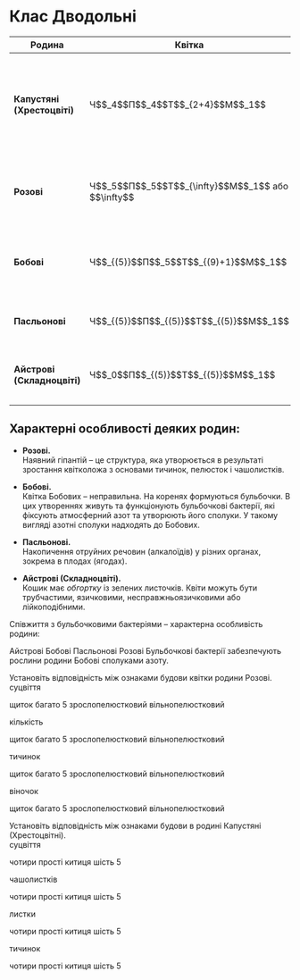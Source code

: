 # Клас Дводольні

<table>
<thead>
<tr>
<th>Родина</th>
<th>Квiтка</th>
<th>Суцвiття</th>
<th>Плiд</th>
<th>Представники</th>
<th>Використання</th>
</tr>
</thead>
<tbody>
<tr>
<td><b>Капустянi (Хрестоцвiтi)</b></td>
<td width="12%">Ч$$_4$$П$$_4$$Т$$_{2+4}$$М$$_1$$</td>
<td>Китиця</td>
<td>Стручок, стручечок</td>
<td>Капуста, гiрчиця, рапс, грицики, редька дика</td>
<td>Овочевi, олiйнi та медоноснi культури. Грицики також використовуються в медицинi у якостi кровоспинного засобу.</td>
</tr>
<tr>
<td><b>Розовi</b></td>
<td>Ч$$_5$$П$$_5$$Т$$_{\infty}$$М$$_1$$ або $$\infty$$</td>
<td>Китиця, зонтик, щиток</td>
<td>Кiстянка, яблуко, багатокiстянка, листянка</td>
<td>Суниця, шипшина, горобина, яблуня, вишня, смородина</td>
<td>Плодово-ягiднi, декоративнi та лiкарськi рослини.</td>
</tr>
<tr>
<td><b>Бобовi</b></td>
<td>Ч$$_{(5)}$$П$$_5$$Т$$_{(9)+1}$$М$$_1$$</td>
<td>Китиця, головка, волоть</td>
<td>Бiб</td>
<td>Горох, квасоля, соя, конюшина, бiла акацiя (робiнiя), люцерна</td>
<td>Кормовi, зернобобовi, лiкарськi та олiйнi рослини.</td>
</tr>
<tr>
<td><b>Пасльоновi</b></td>
<td>Ч$$_{(5)}$$П$$_{(5)}$$Т$$_{(5)}$$М$$_1$$</td>
<td>Китиця</td>
<td>Ягода, коробочка</td>
<td>Петунiя, паслiн, тютюн, картопля, томат, перець</td>
<td>Овочевi, лiкарськi, технiчнi та декоративнi
рослини.</td>
</tr>
<tr>
<td><b>Айстровi (Складноцвiтi)</b></td>
<td>Ч$$_0$$П$$_{(5)}$$Т$$_{(5)}$$М$$_1$$</td>
<td>Кошик</td>
<td>Сiм’янка</td>
<td>Соняшник, кульбаба, ромашка, волошка, будяк</td>
<td>Декоративнi та лiкарськi рослини.</td>
</tr>
</tbody>
</table>

## Характерні особливості деяких родин:

-   **Розові.**<br>
Наявний <span class="p1">гіпантій</span> – це структура, яка утворюється в результаті зростання квітколожа з основами тичинок, пелюсток і чашолистків.

-   **Бобові.**<br>
Квітка Бобових – неправильна. На коренях формуються бульбочки. В цих утвореннях живуть та функціонують бульбочкові бактерії, які фіксують атмосферний азот та утворюють його сполуки. У такому вигляді азотні сполуки надходять до Бобових.

-   **Пасльонові.**<br>
Накопичення отруйних речовин (алкалоїдів) у різних органах, зокрема в плодах (ягодах).

-   **Айстрові (Складноцвіті).**<br>
Кошик має *обгортку* із зелених листочків. Квіти можуть бути трубчастими, язичковими, несправжньоязичковими або лійкоподібними.

<quiz>
<question>
<p>Співжиття з бульбочковими бактеріями – характерна особливість родини:</p>
<answer>Айстрові</answer>
<answer correct>Бобові</answer>
<answer>Пасльонові</answer>
<answer>Розові</answer>
<explanation>Бульбочкові бактерії забезпечують рослини родини Бобові сполуками азоту.</explanation>
</question>
<question>
<question>
<p>Установіть відповідність між ознаками будови квітки родини Розові.<br>
суцвіття</p>
<answer correct>щиток</answer>
<answer>багато</answer>
<answer>5</answer> 
<answer>зрослопелюстковий</answer>
<answer>вільнопелюстковий</answer>
</question>
<question>
<p>кількість</p>
<answer>щиток</answer>
<answer>багато</answer>
<answer correct>5</answer>
<answer>зрослопелюстковий</answer>
<answer>вільнопелюстковий</answer>
</question>
<question>
<p>тичинок</p>
<answer>щиток </answer>
<answer correct>багато</answer>
<answer>5</answer>
<answer>зрослопелюстковий</answer> 
<answer>вільнопелюстковий</answer>
</question>
<question>
<p>віночок</p>
<answer>щиток</answer>
<answer>багато</answer> 
<answer>5</answer>
<answer>зрослопелюстковий</answer>
<answer correct>вільнопелюстковий</answer>
</question>
<question>
<p>Установіть відповідність між ознаками будови в родині Капустяні (Хрестоцвітні).<br>
суцвіття
</p>
<answer>чотири</answer>
<answer>прості</answer>
<answer correct>китиця</answer>
<answer>шість</answer>
<answer>5</answer>
</question>
<question>
<p>чашолистків</p>
<answer correct>чотири</answer>
<answer>прості</answer>
<answer>китиця</answer>
<answer>шість</answer>
<answer>5</answer>
</question>
<question>
<p>листки</p>
<answer>чотири</answer>
<answer correct>прості</answer>
<answer>китиця</answer>
<answer>шість</answer>
<answer>5</answer>
</question>
<question>
<p>тичинок</p>
<answer>чотири</answer>
<answer>прості</answer>
<answer>китиця</answer>
<answer correct>шість</answer>
<answer>5</answer>
</question>
</quiz>